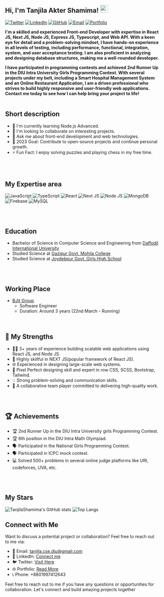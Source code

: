 ## Hi, I'm Tanjila Akter Shamima! <img src="https://media.giphy.com/media/hvRJCLFzcasrR4ia7z/giphy.gif" width="25px">

[![Twitter](https://img.shields.io/twitter/url?label=twitter&style=social&url=https%3A%2F%2Ftwitter.com%2Fshamima_tanjila)](https://twitter.com/shamima_tanjila)
[![LinkedIn](https://img.shields.io/badge/LinkedIn-blue?logo=linkedin)](https://www.linkedin.com/in/tanjila-shamima/)
[![GitHub](https://img.shields.io/badge/GitHub-lightgrey?logo=github)](https://github.com/TanjilaShamima)
[![Email](https://img.shields.io/badge/Email-gray?logo=gmail&style=flat-square)](mailto:tanjila.cse.diu@gmail.com)
[![Portfolio](https://img.shields.io/badge/Portfolio-TanjilaShamima-blue)](https://tanjila-shamima.web.app/)

<strong style="text-align: justify;">
I'm a skilled and experienced Front-end Developer with expertise in React JS, Next JS, Node JS, Express JS, Typescript, and Web API. With a keen eye for detail and a problem-solving mindset, I have hands-on experience in all levels of testing, including performance, functional, integration, system, and user acceptance testing. I am also proficient in analyzing and designing database structures, making me a well-rounded developer.

I have participated in programming contests and achieved 2nd Runner Up in the DIU Intra University Girls Programming Contest. With several projects under my belt, including a Smart Hospital Management System and an Online Restaurant Application, I am a driven professional who strives to build highly responsive and user-friendly web applications. Contact me today to see how I can help bring your project to life!
</strong> 
<br />
<br />

## Short description
- 🌱 I'm currently learning Node.js Advanced.
- 👯 I'm looking to collaborate on interesting projects.
- 💬 Ask me about front-end development and web technologies.
- 🥅 2023 Goal: Contribute to open-source projects and continue personal growth.
- ⚡ Fun Fact: I enjoy solving puzzles and playing chess in my free time.
<br />
<br />

## My Expertise area
![JavaScript](https://img.shields.io/badge/JavaScript-Expert-yellow)
![TypeScript](https://img.shields.io/badge/TypeScript-Expert-blue)
![React](https://img.shields.io/badge/React-Advanced-blueviolet)
![Next JS](https://img.shields.io/badge/NEXT.js-Expert-blue)
![Node JS](https://img.shields.io/badge/Node.js-Intermediate-green)
![MongoDB](https://img.shields.io/badge/MongoDB-Intermediate-success)
![Firebase](https://img.shields.io/badge/Firebase-Basic-yellow)
![MySQL](https://img.shields.io/badge/MySQL-Intermediate-orange)

<br />
<br />

## Education
- Bachelor of Science in Computer Science and Engineering from [Daffodil International University](https://daffodilvarsity.edu.bd/)
- Studied Science at [Gazipur Govt. Mohila College ](https://daffodilvarsity.edu.bd/)
- Studied Science at [Joydebpur Govt. Girls High School ](https://daffodilvarsity.edu.bd/)
<br />
<br />

## Working Place

- [BJIt Group](https://www.bjitgroup.com)
  - Software Engineer
  - Duration: Around 3 years (22nd March - Running)
  <br />
  <br />
## 🚀 My Strengths
- 👨‍💻 3+ years of experience building scalable web applications using React JS, and Node JS.
- 🔧 Highly skillful in NEXT JS(popular framework of React JS).
- 🌐 Experienced in designing large-scale web systems.
- 🤖 Pixel Perfect designing skill and expert in row CSS, SCSS, Bootstrap, Tailwind. 
- 💡 Strong problem-solving and communication skills.
- 🤝 A collaborative team player committed to delivering high-quality work.
<br />
<br />

## 🏆 Achievements
- 🏆 2nd Runner Up in the DIU Intra University girls Programming Contest.
- 🏆 6th position in the DIU Intra Math Olympiad.
- 🗣️ Participated in the National Girls Programming Contest.
- 🗣️ Participated in ICPC mock contest.
- 💻 Solved 500+ problems in several online judge platforms like URI, codeforces, UVA, etc.
<br />
<br />

## My Stars
![TanjilaShamima's GitHub stats](https://github-readme-stats.vercel.app/api?username=TanjilaShamima&show_icons=true&theme=dark)
![Top Langs](https://github-readme-stats.vercel.app/api/top-langs/?username=TanjilaShamima&layout=compact&theme=dark)

## Connect with Me
Want to discuss a potential project or collaboration? Feel free to reach out to me via:
- 📧 Email: tanjila.cse.diu@gmail.com
- 💬 LinkedIn: [Connect me](https://www.linkedin.com/in/tanjila-shamima/)
- 🐦 Twitter: [Visit Here](https://twitter.com/shamima_tanjila)
- 🌐 Portfolio: [Read More](https://tanjila-shamima.web.app/)
- 📞 Phone: +8801997412643

Feel free to reach out to me if you have any questions or opportunities for collaboration. Let's connect and build amazing projects together
